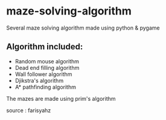 # maze-solving-algorithm
Several maze solving algorithm made using python &amp; pygame

## Algorithm included:
- Random mouse algorithm
- Dead end filling algorithm
- Wall follower algorithm
- Djikstra's algorithm
- A* pathfinding algorithm

The mazes are made using prim's algorithm

source : farisyahz